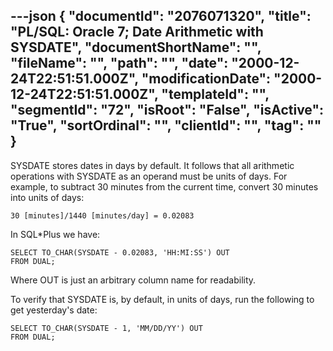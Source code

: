 ---json
{
  "documentId": "2076071320",
  "title": "PL/SQL: Oracle 7; Date Arithmetic with SYSDATE",
  "documentShortName": "",
  "fileName": "",
  "path": "",
  "date": "2000-12-24T22:51:51.000Z",
  "modificationDate": "2000-12-24T22:51:51.000Z",
  "templateId": "",
  "segmentId": "72",
  "isRoot": "False",
  "isActive": "True",
  "sortOrdinal": "",
  "clientId": "",
  "tag": ""
}
---

SYSDATE stores dates in days by default. It follows that all arithmetic operations with SYSDATE as an operand must be units of days. For example, to subtract 30 minutes from the current time, convert 30 minutes into units of days:

    30 [minutes]/1440 [minutes/day] = 0.02083

In SQL*Plus we have:

    SELECT TO_CHAR(SYSDATE - 0.02083, 'HH:MI:SS') OUT
    FROM DUAL;

Where OUT is just an arbitrary column name for readability.

To verify that SYSDATE is, by default, in units of days, run the following to get yesterday's date:

    SELECT TO_CHAR(SYSDATE - 1, 'MM/DD/YY') OUT
    FROM DUAL;
